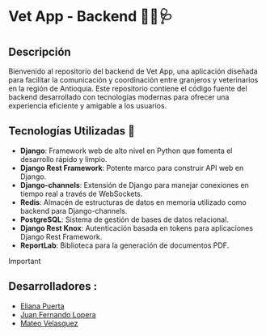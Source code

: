 # Vet App - Backend 🐾💬🩺
## Descripción
Bienvenido al repositorio del backend de Vet App, una aplicación diseñada para facilitar la comunicación y coordinación entre granjeros y veterinarios en la región de Antioquia. Este repositorio contiene el código fuente del backend desarrollado con tecnologías modernas para ofrecer una experiencia eficiente y amigable a los usuarios.

## Tecnologías Utilizadas 🚀
- **Django**: Framework web de alto nivel en Python que fomenta el desarrollo rápido y limpio.
- **Django Rest Framework**: Potente marco para construir API web en Django.
- **Django-channels**: Extensión de Django para manejar conexiones en tiempo real a través de WebSockets.
- **Redis**: Almacén de estructuras de datos en memoria utilizado como backend para Django-channels.
- **PostgreSQL**: Sistema de gestión de bases de datos relacional.
- **Django Rest Knox**: Autenticación basada en tokens para aplicaciones Django Rest Framework.
- **ReportLab**: Biblioteca para la generación de documentos PDF.


> [!IMPORTANT]
> ## Desarrolladores :
> - [Eliana Puerta](https://github.com/eliana-janneth)
> - [Juan Fernando Lopera](https://github.com/jl005)
> - [Mateo Velasquez](https://github.com/matheovr)
